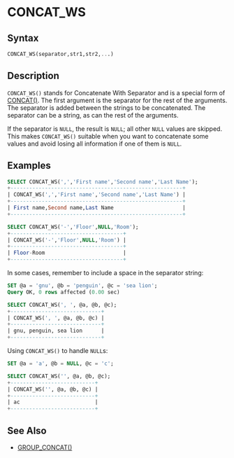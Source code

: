 # CONCAT_WS

## Syntax

```sql
CONCAT_WS(separator,str1,str2,...)
```

## Description

`CONCAT_WS()` stands for Concatenate With Separator and is a special form of [CONCAT()](/built-in-functions/string-functions/concat). The first argument is the separator for the rest of the arguments. The separator is added between the strings to be concatenated. The separator can be a string, as can the rest of the arguments.

If the separator is `NULL`, the result is `NULL`; all other `NULL` values are skipped. This makes `CONCAT_WS()` suitable when you want to concatenate some values and avoid losing all information if one of them is `NULL`.

## Examples

```sql
SELECT CONCAT_WS(',','First name','Second name','Last Name');
+-------------------------------------------------------+
| CONCAT_WS(',','First name','Second name','Last Name') |
+-------------------------------------------------------+
| First name,Second name,Last Name                      |
+-------------------------------------------------------+

SELECT CONCAT_WS('-','Floor',NULL,'Room');
+------------------------------------+
| CONCAT_WS('-','Floor',NULL,'Room') |
+------------------------------------+
| Floor-Room                         |
+------------------------------------+
```

In some cases, remember to include a space in the separator string:

```sql
SET @a = 'gnu', @b = 'penguin', @c = 'sea lion';
Query OK, 0 rows affected (0.00 sec)

SELECT CONCAT_WS(', ', @a, @b, @c);
+-----------------------------+
| CONCAT_WS(', ', @a, @b, @c) |
+-----------------------------+
| gnu, penguin, sea lion      |
+-----------------------------+
```

Using `CONCAT_WS()` to handle `NULL`s:

```sql
SET @a = 'a', @b = NULL, @c = 'c';

SELECT CONCAT_WS('', @a, @b, @c);
+---------------------------+
| CONCAT_WS('', @a, @b, @c) |
+---------------------------+
| ac                        |
+---------------------------+
```

## See Also

- [GROUP_CONCAT()](/built-in-functions/aggregate-functions/group_concat)